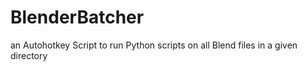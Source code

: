 # BlenderBatcher
an Autohotkey Script to run Python scripts on all Blend files in a given directory
